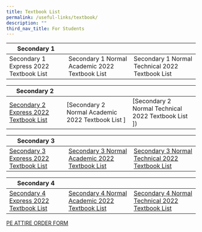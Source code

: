 ```yaml
---
title: Textbook List
permalink: /useful-links/textbook/
description: ""
third_nav_title: For Students
---
```

| Secondary 1 |  |  |
| -------- | -------- | -------- |
| Secondary 1 Express 2022 Textbook List    | Secondary 1 Normal Academic 2022 Textbook List     | Secondary 1 Normal Technical 2022 Textbook List    |

| Secondary 2 |  |  |
| -------- | -------- | -------- |
| [Secondary 2 Express 2022 Textbook List](/files/Textbook/S2%EXP%Booklist%2023.pdf) | [Secondary 2 Normal Academic 2022 Textbook List   ]| [Secondary 2 Normal Technical 2022 Textbook List  ])  |


| Secondary 3 |  |  |
| -------- | -------- | -------- |
| [Secondary 3 Express 2022 Textbook List](/files/S3%20EXP_22-10-2021.pdf)  | [Secondary 3 Normal Academic 2022 Textbook List](/files/S3%20NA_22-10-2021.pdf)  | [Secondary 3 Normal Technical 2022 Textbook List](/files/S3%20NT_22-10-2021.pdf)  |


| Secondary 4 |  |  |
| -------- | -------- | -------- |
|[Secondary 4 Express 2022 Textbook List](/files/S4%20EXP_22-10-2021.pdf)  | [Secondary 4 Normal Academic 2022 Textbook List](/files/S4%20NA_22-10-2021.pdf) | [Secondary 4 Normal Technical 2022 Textbook List](/files/S4%20NT_22-10-2021.pdf)  |


[PE ATTIRE ORDER FORM](/files/PE%20ATTIRE%20ORDER%20FORM%20003.pdf)